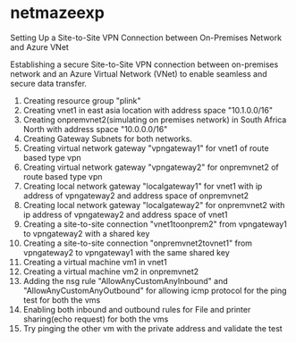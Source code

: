 # netmazeexp
Setting Up a Site-to-Site VPN Connection between On-Premises Network and Azure VNet

Establishing a secure Site-to-Site VPN connection between  on-premises network and an Azure Virtual Network (VNet) to enable seamless and secure data transfer.

1. Creating resource group "plink"
2. Creating vnet1 in east asia location with address space "10.1.0.0/16"
3. Creating onpremvnet2(simulating on premises network) in South Africa North with address space "10.0.0.0/16"
4. Creating Gateway Subnets for both  networks.
5. Creating virtual network gateway "vpngateway1" for vnet1 of route based type vpn
6. Creating virtual network gateway "vpngateway2" for onpremvnet2 of route based type vpn
7. Creating local network gateway "localgateway1" for vnet1 with ip address of vpngateway2 and address space of onpremvnet2
8. Creating local network gateway "localgateway2" for onpremvnet2 with ip address of vpngateway2 and address space of vnet1
9. Creating a site-to-site connection  "vnet1toonprem2" from vpngateway1 to vpngateway2 with a shared key
10. Creating a site-to-site connection "onpremvnet2tovnet1" from vpngateway2 to vpngateway1 with the same shared key
11. Creating a virtual machine vm1 in vnet1
12. Creating a virtual machine vm2 in onpremvnet2
13. Adding the nsg rule "AllowAnyCustomAnyInbound" and "AllowAnyCustomAnyOutbound" for allowing icmp protocol for the ping test for both the vms
14. Enabling both inbound and outbound rules for File and printer sharing(echo request) for both the vms
15. Try pinging the other vm with the private address and validate the test


